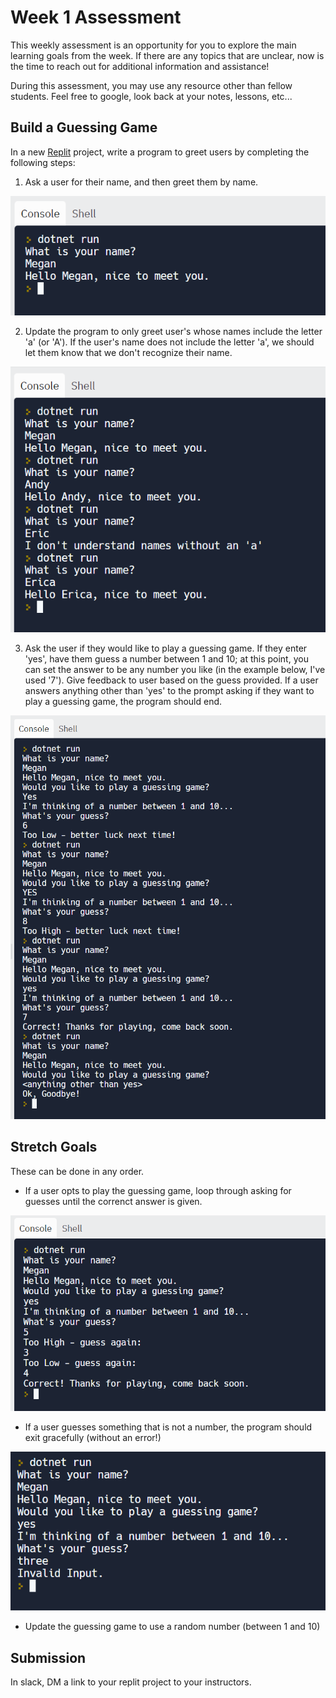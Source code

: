 # Week 1 Assessment

This weekly assessment is an opportunity for you to explore the main learning goals from the week.  If there are any topics that are unclear, now is the time to reach out for additional information and assistance!

During this assessment, you may use any resource other than fellow students.  Feel free to google, look back at your notes, lessons, etc...

## Build a Guessing Game

In a new [Replit](https://replit.com/~) project, write a program to greet users by completing the following steps:

1. Ask a user for their name, and then greet them by name.

![](/images/Mod1/Assessments/week1_1.png)

2. Update the program to only greet user's whose names include the letter 'a' (or 'A').  If the user's name does not include the letter 'a', we should let them know that we don't recognize their name.

![](/images/Mod1/Assessments/week1_2.png)

3. Ask the user if they would like to play a guessing game.  If they enter 'yes', have them guess a number between 1 and 10; at this point, you can set the answer to be any number you like (in the example below, I've used '7').  Give feedback to user based on the guess provided.  If a user answers anything other than 'yes' to the prompt asking if they want to play a guessing game, the program should end.

![](/images/Mod1/Assessments/week1_3.png)

## Stretch Goals
These can be done in any order.

* If a user opts to play the guessing game, loop through asking for guesses until the correnct answer is given.

![](/images/Mod1/Assessments/week1_4.png)

* If a user guesses something that is not a number, the program should exit gracefully (without an error!)

![](/images/Mod1/Assessments/week1_5.png)

* Update the guessing game to use a random number (between 1 and 10)

## Submission

In slack, DM a link to your replit project to your instructors.

